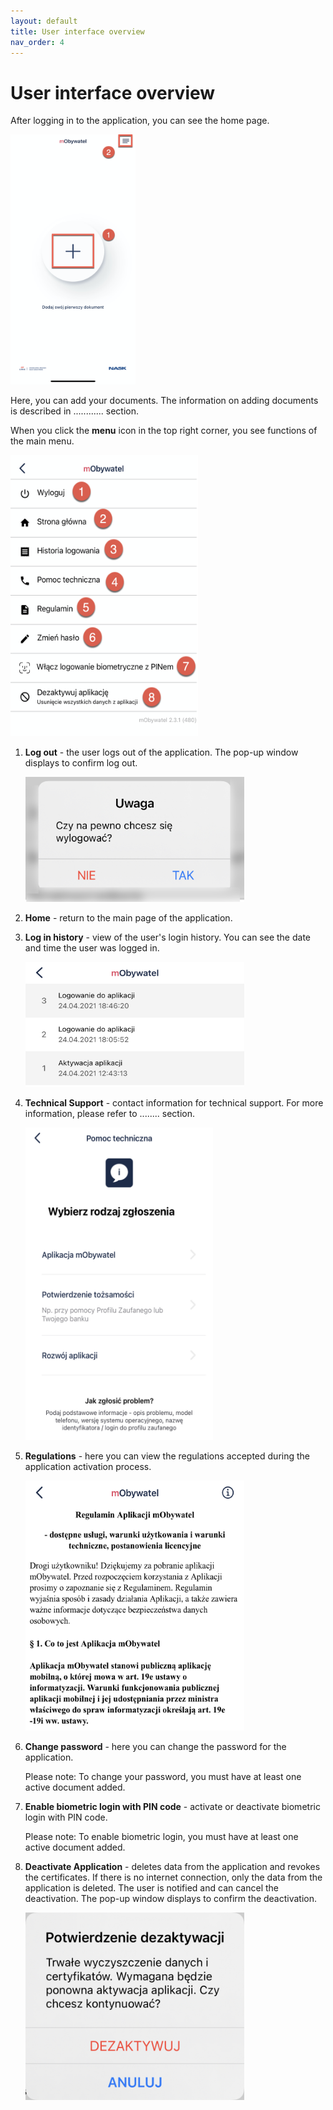 ```yaml
---
layout: default
title: User interface overview
nav_order: 4
---
```


User interface overview
===

After logging in to the application, you can see the home page.

<img src="assets/images/add.png" width="200" height="400">


Here, you can add your documents. The information on adding documents is described in ............ section.

When you click the **menu** icon in the top right corner, you see functions of the main menu.

<img src="assets/images/hamb.png" width="300" height="450">

1. **Log out** - the user logs out of the application. The pop-up window displays to confirm log out.

    <img src="assets/images/logout.png" width="350" height="200">

2. **Home** - return to the main page of the application. 

3. **Log in history** - view of the user's login history. You can see the date and time the user was logged in.
   
    <img src="assets/images/history.jpeg" width="350" height="200">

4. **Technical Support** - contact information for technical support. For more information, please refer to ........ section.

    <img src="assets/images/tech.jpeg" width="300" height="500">

5. **Regulations** - here you can view the regulations accepted during the application activation process. 
   
   <img src="assets/images/regulations.jpeg" width="350" height="400">

6. **Change password** -  here you can change the password for the application. 



    Please note: To change your password, you must have at least one active document added.

7. **Enable biometric login with PIN code** - activate or deactivate biometric login with PIN code. 



    Please note: To enable biometric login, you must have at least one active document added.

8. **Deactivate Application** - deletes data from the application and revokes the certificates. If there is no internet connection, only the data from the application is deleted. The user is notified and can cancel the deactivation.
The pop-up window displays to confirm the deactivation.

    <img src="assets/images/deactivate.jpeg" width="350" height="300">